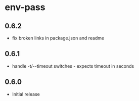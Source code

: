 env-pass
================
## 0.6.2
 - fix broken links in package.json and readme

## 0.6.1
 - handle -t/--timeout switches - expects timeout in seconds

## 0.6.0
 - Initial release


